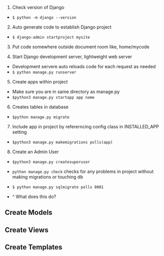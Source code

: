 
1. Check version of Django 
- `$ python -m django --version` 

2. Auto generate code to establish Django project 
- `$ django-admin startproject mysite` 

3. Put code somewhere outside document room like, home/mycode

4. Start Django development server, lightweight web server 
- Development servere auto reloads code for each request as needed
- `$ python manage.py runserver`

5. Create apps within project
-  Make sure you are in same directory as manage.py
- `$python3 manage.py startapp app name`

6. Creates tables in database
- `$python manage.py migrate`

7. Include app in project by refererncing config class in INSTALLED_APP setting 
- `$python3 manage.py makemigrations polls(app)`

8. Create an Admin User
- `$python3 manage.py createsuperuser`

- `python manage.py check` checks for any problems in project without making migrations or touching db

- `$ python manage.py sqlmigrate polls 0001`
- ^ What does this do?


## Create Models 


## Create Views


## Create Templates